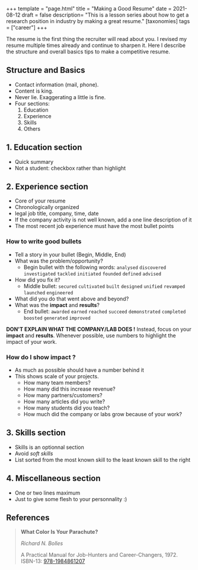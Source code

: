 +++
template = "page.html"
title = "Making a Good Resume"
date =  2021-08-12
draft = false
description= "This is a lesson series about how to get a research position in industry by making a great resume."
[taxonomies]
tags = ["career"]
+++

The resume is the first thing the recruiter will read about you. I revised my resume multiple times already and continue to sharpen it. Here I describe the structure and overall basics tips to make a competitive resume.
<!-- more -->

## Structure and Basics

* Contact information (mail, phone).
* Content is king.
* Never lie. Exaggerating a little is fine.
* Four sections:
  1. Education 
  2. Experience
  3. Skills
  4. Others

## 1. Education section

* Quick summary
* Not a student: checkbox rather than highlight

## 2. Experience section

* Core of your resume
* Chronologically organized
* legal job title, company, time, date
* If the company activity is not well known, add a one line description of it
* The most recent job experience must have the most bullet points

<div class="encart_inside_article">

### How to write good bullets

* Tell a story in your bullet (Begin, Middle, End)
* What was the problem/opportunity?
  - Begin bullet with the following words: `analysed` `discovered` `investigated` `tackled` `initiated` `founded` `defined` `advised`
* How did you fix it?
  - Middle bullet: `secured` `cultivated` `built` `designed` `unified` `revamped` `launched` `engineered`
* What did you do that went above and beyond?
* What was the **impact** and **results**?
  - End bullet: `awarded` `earned` `reached` `succeed` `demonstrated` `completed` `boosted` `generated` `improved`

</div>


**DON'T EXPLAIN WHAT THE COMPANY/LAB DOES !** Instead, focus on your **impact** and **results**. Whenever possible, use numbers to highlight the impact of your work.



<div class="encart_inside_article">


### How do I show impact ?

* As much as possible should have a number behind it
* This shows scale of your projects.
  - How many team members?
  - How many did this increase revenue?
  - How many partners/customers?
  - How many articles did you write?
  - How many students did you teach?
  - How much did the company or labs grow because of your work?

</div>




## 3. Skills section

* Skills is an optionnal section
* Avoid *soft skills*
* List sorted from the most known skill to the least known skill to the right

## 4. Miscellaneous section

* One or two lines maximum
* Just to give some flesh to your personnality :)


## References

> **What Color Is Your Parachute?**
>
> *Richard N. Bolles*
>
> A Practical Manual for Job-Hunters and Career-Changers, 1972. ISBN-13: [978-1984861207](https://openlibrary.org/isbn/978-1984861207)


